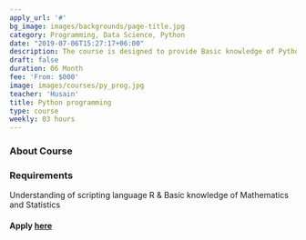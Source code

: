 ```yaml
---
apply_url: '#'
bg_image: images/backgrounds/page-title.jpg
category: Programming, Data Science, Python
date: "2019-07-06T15:27:17+06:00"
description: The course is designed to provide Basic knowledge of Python. Python programming is intended for software engineers, system analysts, program managers and user support personnel who wish to learn the Python programming language.
draft: false
duration: 06 Month
fee: 'From: $000'
image: images/courses/py_prog.jpg
teacher: 'Husain'
title: Python programming
type: course
weekly: 03 hours
---
```



### About Course



### Requirements

Understanding of scripting language R & Basic knowledge of Mathematics and Statistics


#### Apply [here](/contact/)
